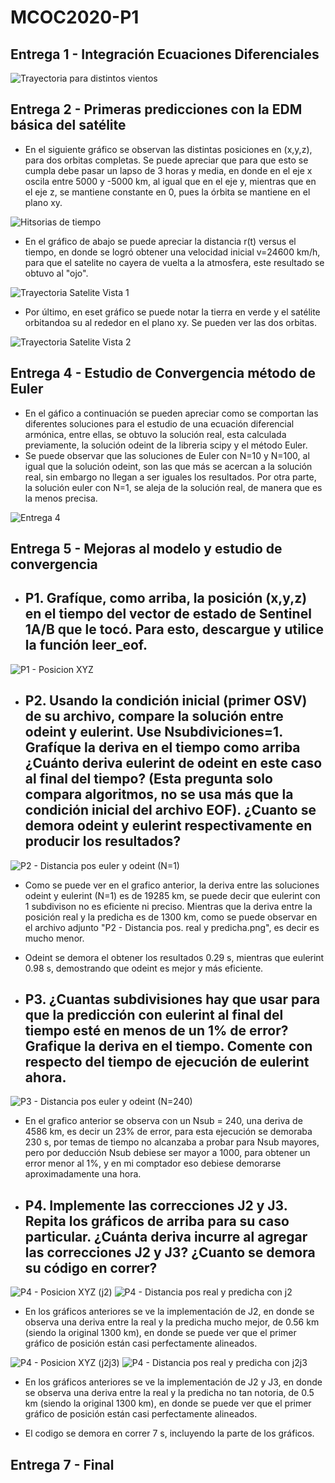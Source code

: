 # MCOC2020-P1

## Entrega 1 - Integración Ecuaciones Diferenciales

  ![Trayectoria para distintos vientos](https://user-images.githubusercontent.com/69213519/91117774-748d8480-e65d-11ea-8e32-74457769c927.png)

## Entrega 2 - Primeras predicciones con la EDM básica del satélite

+ En el siguiente gráfico se observan las distintas posiciones en (x,y,z), para dos orbitas completas. Se puede apreciar que para que esto se cumpla debe pasar un lapso de 3 horas y media, en donde en el eje x oscila entre 5000 y -5000 km, al igual que en el eje y, mientras que en el eje z, se mantiene constante en 0, pues la órbita se mantiene en el plano xy.

![Hitsorias de tiempo](https://user-images.githubusercontent.com/69213519/91517638-2f1ac280-e8bc-11ea-9473-9be9e4ed42f7.png)

+ En el gráfico de abajo se puede apreciar la distancia r(t) versus el tiempo, en donde se logró obtener una velocidad inicial v=24600 km/h, para que el satelite no cayera de vuelta a la atmosfera, este resultado se obtuvo al "ojo".

![Trayectoria Satelite Vista 1](https://user-images.githubusercontent.com/69213519/91517639-304bef80-e8bc-11ea-92d3-9e5011f18836.png)

+ Por último, en eset gráfico se puede notar la tierra en verde y el satélite orbitandoa su al rededor en el plano xy. Se pueden ver las dos orbitas. 

![Trayectoria Satelite Vista 2](https://user-images.githubusercontent.com/69213519/91517640-304bef80-e8bc-11ea-95fd-333097f535f7.png)

## Entrega 4 - Estudio de Convergencia método de Euler

  + En el gáfico a continuación se pueden apreciar como se comportan las diferentes soluciones para el estudio de una ecuación diferencial armónica, entre ellas, se obtuvo la solución real, esta calculada previamente, la solución odeint de la libreria scipy y el método Euler.
  +  Se puede observar que las soluciones de Euler con N=10 y N=100, al igual que la solución odeint, son las que más se acercan a la solución real, sin embargo no llegan a ser iguales los resultados. Por otra parte, la solución euler con N=1, se aleja de la solución real, de manera que es la menos precisa.

![ Entrega 4](https://user-images.githubusercontent.com/69213519/91795284-4246ce80-ebeb-11ea-84cd-84f077f5e68e.png)

## Entrega 5 - Mejoras al modelo y estudio de convergencia
  + ## P1. Grafíque, como arriba, la posición (x,y,z) en el tiempo del vector de estado de Sentinel 1A/B que le tocó. Para esto, descargue y utilice la función leer_eof.
  
![P1 - Posicion XYZ](https://user-images.githubusercontent.com/69213519/92385385-30cc5d80-f0e8-11ea-9c3d-8d51ac8a5252.png)

  + ## P2. Usando la condición inicial (primer OSV) de su archivo, compare la solución entre odeint y eulerint. Use Nsubdiviciones=1. Grafíque la deriva en el tiempo como arriba       ¿Cuánto deriva eulerint de odeint en este caso al final del tiempo? (Esta pregunta solo compara algoritmos, no se usa más que la condición inicial del archivo EOF). ¿Cuanto se   demora odeint y eulerint respectivamente en producir los resultados?
  
![P2 - Distancia pos  euler y odeint (N=1)](https://user-images.githubusercontent.com/69213519/92385387-31fd8a80-f0e8-11ea-9ee7-6c655904d73d.png)

   + Como se puede ver en el grafico anterior, la deriva entre las soluciones odeint y eulerint (N=1) es de 19285 km, se puede decir que eulerint con 1 subdivison no es eficiente ni preciso. Mientras que la deriva entre la posición real y la predicha es de 1300 km, como se puede observar en el archivo adjunto "P2 - Distancia pos. real y predicha.png", es decir es mucho menor.
   + Odeint se demora el obtener los resultados 0.29 s, mientras que eulerint 0.98 s, demostrando que odeint es mejor y más eficiente.

  + ## P3. ¿Cuantas subdivisiones hay que usar para que la predicción con eulerint al final del tiempo esté en menos de un 1% de error? Grafique la deriva en el tiempo. Comente con    respecto del tiempo de ejecución de eulerint ahora.
  
![P3 - Distancia pos  euler y odeint (N=240)](https://user-images.githubusercontent.com/69213519/92385389-32962100-f0e8-11ea-9275-c5d8e76880e7.png)

   +  En el grafico anterior se observa con un Nsub = 240, una deriva de 4586 km, es decir un 23% de error, para esta ejecución se demoraba 230 s, por temas de tiempo no alcanzaba a probar para Nsub mayores, pero por deducción Nsub debiese ser mayor a 1000, para obtener un error menor al 1%, y en mi comptador eso debiese demorarse aproximadamente una hora. 

  + ## P4. Implemente las correcciones J2 y J3. Repita los gráficos de arriba para su caso particular. ¿Cuánta deriva incurre al agregar las correcciones J2 y J3? ¿Cuanto se demora     su código en correr?

![P4 - Posicion XYZ (j2)](https://user-images.githubusercontent.com/69213519/92385393-332eb780-f0e8-11ea-8d3c-56f5e935aca7.png)
![P4 - Distancia pos  real y predicha con j2](https://user-images.githubusercontent.com/69213519/92385511-696c3700-f0e8-11ea-8193-058e7c99f1d7.png)

  + En los gráficos anteriores se ve la implementación de J2, en donde se observa una deriva entre la real y la predicha mucho mejor, de 0.56 km (siendo la original 1300 km), en donde se puede ver que el primer gráfico de posición están casi perfectamente alineados. 

![P4 - Posicion XYZ (j2j3) ](https://user-images.githubusercontent.com/69213519/92385394-33c74e00-f0e8-11ea-8f3f-b00739912dea.png)
![P4 - Distancia pos  real y predicha con j2j3](https://user-images.githubusercontent.com/69213519/92385521-6e30eb00-f0e8-11ea-876f-27bfe9419d7c.png)

  + En los gráficos anteriores se ve la implementación de J2 y J3, en donde se observa una deriva entre la real y la predicha no tan notoria, de 0.5 km (siendo la original 1300 km), en donde se puede ver que el primer gráfico de posición están casi perfectamente alineados.
  
  + El codigo se demora en correr 7 s, incluyendo la parte de los gráficos. 

## Entrega 7 - Final
